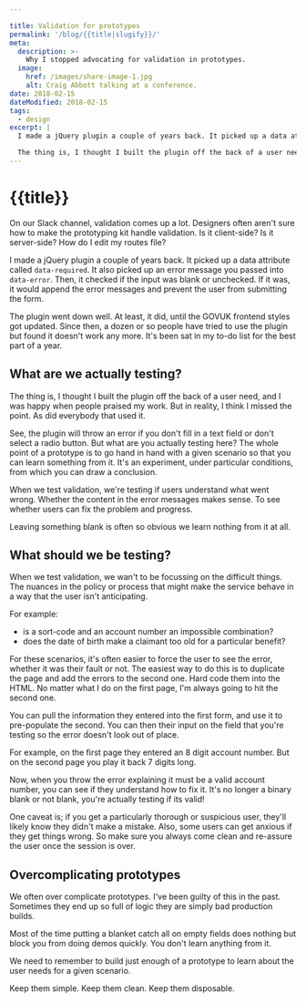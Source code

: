 ```yaml
---

title: Validation for prototypes
permalink: '/blog/{{title|slugify}}/'
meta:
  description: >-
    Why I stopped advocating for validation in prototypes.
  image:
    href: /images/share-image-1.jpg
    alt: Craig Abbott talking at a conference.
date: 2018-02-15
dateModified: 2018-02-15
tags:
  - design
excerpt: |
  I made a jQuery plugin a couple of years back. It picked up a data attribute called `data-required`. It also picked up an error message you passed into `data-error`. Then, it checked if the input was blank or unchecked. If it was, it would append the error messages and prevent the user from submitting the form.

  The thing is, I thought I built the plugin off the back of a user need, and I was happy when people praised my work. But in reality, I think I missed the point. As did everybody that used it.
---
```


# {{title}}

On our Slack channel, validation comes up a lot. Designers often aren't sure how to make the prototyping kit handle validation. Is it client-side? Is it server-side? How do I edit my routes file?

I made a jQuery plugin a couple of years back. It picked up a data attribute called `data-required`. It also picked up an error message you passed into `data-error`. Then, it checked if the input was blank or unchecked. If it was, it would append the error messages and prevent the user from submitting the form.

The plugin went down well. At least, it did, until the GOVUK frontend styles got updated. Since then, a dozen or so people have tried to use the plugin but found it doesn't work any more. It's been sat in my to-do list for the best part of a year.

## What are we actually testing?

The thing is, I thought I built the plugin off the back of a user need, and I was happy when people praised my work. But in reality, I think I missed the point. As did everybody that used it.

See, the plugin will throw an error if you don't fill in a text field or don't select a radio button. But what are you actually testing here? The whole point of a prototype is to go hand in hand with a given scenario so that you can learn something from it. It's an experiment, under particular conditions, from which you can draw a conclusion.

When we test validation, we're testing if users understand what went wrong. Whether the content in the error messages makes sense. To see whether users can fix the problem and progress.

Leaving something blank is often so obvious we learn nothing from it at all.

## What should we be testing?

When we test validation, we wan't to be focussing on the difficult things. The nuances in the policy or process that might make the service behave in a way that the user isn't anticipating.

For example:
- is a sort-code and an account number an impossible combination?
- does the date of birth make a claimant too old for a particular benefit?

For these scenarios, it's often easier to force the user to see the error, whether it was their fault or not. The easiest way to do this is to duplicate the page and add the errors to the second one. Hard code them into the HTML. No matter what I do on the first page, I'm always going to hit the second one.

You can pull the information they entered into the first form, and use it to pre-populate the second. You can then their input on the field that you're testing so the error doesn't look out of place.

For example, on the first page they entered an 8 digit account number. But on the second page you play it back 7 digits long.

Now, when you throw the error explaining it must be a valid account number, you can see if they understand how to fix it. It's no longer a binary blank or not blank, you're actually testing if its valid!

One caveat is; if you get a particularly thorough or suspicious user, they'll likely know they didn't make a mistake. Also, some users can get anxious if they get things wrong. So make sure you always come clean and re-assure the user once the session is over.

## Overcomplicating prototypes

We often over complicate prototypes. I've been guilty of this in the past. Sometimes they end up so full of logic they are simply bad production builds.

Most of the time putting a blanket catch all on empty fields does nothing but block you from doing demos quickly. You don't learn anything from it.

We need to remember to build just enough of a prototype to learn about the user needs for a given scenario.

Keep them simple. Keep them clean. Keep them disposable.














